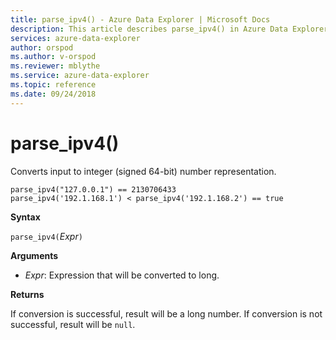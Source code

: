 ```yaml
---
title: parse_ipv4() - Azure Data Explorer | Microsoft Docs
description: This article describes parse_ipv4() in Azure Data Explorer.
services: azure-data-explorer
author: orspod
ms.author: v-orspod
ms.reviewer: mblythe
ms.service: azure-data-explorer
ms.topic: reference
ms.date: 09/24/2018
---
```

# parse_ipv4()

Converts input to integer (signed 64-bit) number representation.

```kusto
parse_ipv4("127.0.0.1") == 2130706433
parse_ipv4('192.1.168.1') < parse_ipv4('192.1.168.2') == true
```

**Syntax**

`parse_ipv4(`*Expr*`)`

**Arguments**

* *Expr*: Expression that will be converted to long. 

**Returns**

If conversion is successful, result will be a long number.
If conversion is not successful, result will be `null`.
 